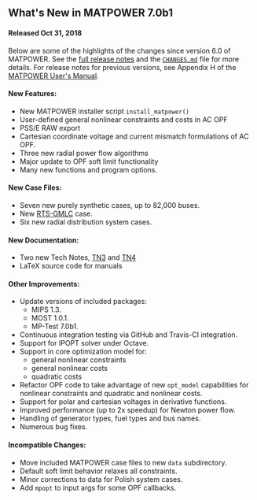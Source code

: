 What's New in MATPOWER 7.0b1
----------------------------

#### Released Oct 31, 2018

Below are some of the highlights of the changes since version 6.0 of
MATPOWER. See the [full release notes][1] and the [`CHANGES.md`][2]
file for more details. For release notes for previous versions, see
Appendix H of the [MATPOWER User's Manual][3].

#### New Features:
- New MATPOWER installer script `install_matpower()`
- User-defined general nonlinear constraints and costs in AC OPF
- PSS/E RAW export
- Cartesian coordinate voltage and current mismatch formulations of AC OPF.
- Three new radial power flow algorithms
- Major update to OPF soft limit functionality
- Many new functions and program options.

#### New Case Files:
- Seven new purely synthetic cases, up to 82,000 buses.
- New [RTS-GMLC][4] case.
- Six new radial distribution system cases.

#### New Documentation:
- Two new Tech Notes, [TN3][5] and [TN4][6]
- LaTeX source code for manuals

#### Other Improvements:
- Update versions of included packages:
  - MIPS 1.3.
  - MOST 1.0.1.
  - MP-Test 7.0b1.
- Continuous integration testing via GitHub and Travis-CI integration.
- Support for IPOPT solver under Octave.
- Support in core optimization model for:
  - general nonlinear constraints
  - general nonlinear costs
  - quadratic costs
- Refactor OPF code to take advantage of new `opt_model` capabilities
  for nonlinear constraints and quadratic and nonlinear costs.
- Support for polar and cartesian voltages in derivative functions.
- Improved performance (up to 2x speedup) for Newton power flow.
- Handling of generator types, fuel types and bus names.
- Numerous bug fixes.

#### Incompatible Changes:
- Move included MATPOWER case files to new `data` subdirectory.
- Default soft limit behavior relaxes all constraints.
- Minor corrections to data for Polish system cases.
- Add `mpopt` to input args for some OPF callbacks.


[1]: https://github.com/MATPOWER/matpower/blob/master/docs/relnotes/MATPOWER-Release-Notes-7.0.md
[2]: https://github.com/MATPOWER/matpower/blob/master/CHANGES.md
[3]: https://github.com/MATPOWER/matpower/blob/master/docs/MATPOWER-manual.pdf
[4]: https://github.com/GridMod/RTS-GMLC
[5]: http://www.pserc.cornell.edu/matpower/TN3-More-OPF-Derivatives.pdf
[6]: http://www.pserc.cornell.edu/matpower/TN4-OPF-Derivatives-Cartesian.pdf

